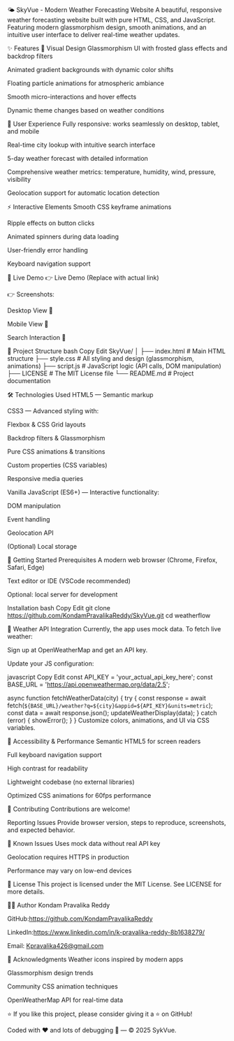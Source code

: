 🌤️ SkyVue - Modern Weather Forecasting Website
A beautiful, responsive weather forecasting website built with pure HTML, CSS, and JavaScript. Featuring modern glassmorphism design, smooth animations, and an intuitive user interface to deliver real-time weather updates.

✨ Features
🎨 Visual Design
Glassmorphism UI with frosted glass effects and backdrop filters

Animated gradient backgrounds with dynamic color shifts

Floating particle animations for atmospheric ambiance

Smooth micro-interactions and hover effects

Dynamic theme changes based on weather conditions

📱 User Experience
Fully responsive: works seamlessly on desktop, tablet, and mobile

Real-time city lookup with intuitive search interface

5-day weather forecast with detailed information

Comprehensive weather metrics: temperature, humidity, wind, pressure, visibility

Geolocation support for automatic location detection

⚡ Interactive Elements
Smooth CSS keyframe animations

Ripple effects on button clicks

Animated spinners during data loading

User-friendly error handling

Keyboard navigation support

🚀 Live Demo
👉 Live Demo (Replace with actual link)

👉 Screenshots:

Desktop View 📸

Mobile View 📸

Search Interaction 📸

📁 Project Structure
bash
Copy
Edit
SkyVue/
│
├── index.html     # Main HTML structure
├── style.css      # All styling and design (glassmorphism, animations)
├── script.js      # JavaScript logic (API calls, DOM manipulation)
├── LICENSE          # The MIT License file 
└── README.md      # Project documentation


🛠️ Technologies Used
HTML5 — Semantic markup

CSS3 — Advanced styling with:

Flexbox & CSS Grid layouts

Backdrop filters & Glassmorphism

Pure CSS animations & transitions

Custom properties (CSS variables)

Responsive media queries

Vanilla JavaScript (ES6+) — Interactive functionality:

DOM manipulation

Event handling

Geolocation API

(Optional) Local storage

🎯 Getting Started
Prerequisites
A modern web browser (Chrome, Firefox, Safari, Edge)

Text editor or IDE (VSCode recommended)

Optional: local server for development

Installation
bash
Copy
Edit
git clone https://github.com/KondamPravalikaReddy/SkyVue.git
cd weatherflow

🔧 Weather API Integration
Currently, the app uses mock data. To fetch live weather:

Sign up at OpenWeatherMap and get an API key.

Update your JS configuration:

javascript
Copy
Edit
const API_KEY = 'your_actual_api_key_here';
const BASE_URL = 'https://api.openweathermap.org/data/2.5';

async function fetchWeatherData(city) {
    try {
        const response = await fetch(`${BASE_URL}/weather?q=${city}&appid=${API_KEY}&units=metric`);
        const data = await response.json();
        updateWeatherDisplay(data);
    } catch (error) {
        showError();
    }
}
Customize colors, animations, and UI via CSS variables.

🌟 Accessibility & Performance
Semantic HTML5 for screen readers

Full keyboard navigation support

High contrast for readability

Lightweight codebase (no external libraries)

Optimized CSS animations for 60fps performance

🤝 Contributing
Contributions are welcome!

Reporting Issues
Provide browser version, steps to reproduce, screenshots, and expected behavior.

🐛 Known Issues
Uses mock data without real API key

Geolocation requires HTTPS in production

Performance may vary on low-end devices

📄 License
This project is licensed under the MIT License. See LICENSE for more details.

👨‍💻 Author
Kondam Pravalika Reddy

GitHub:https://github.com/KondamPravalikaReddy

LinkedIn:https://www.linkedin.com/in/k-pravalika-reddy-8b1638279/

Email: Kpravalika426@gmail.com

🙏 Acknowledgments
Weather icons inspired by modern apps

Glassmorphism design trends

Community CSS animation techniques

OpenWeatherMap API for real-time data

⭐ If you like this project, please consider giving it a ⭐ on GitHub!

Coded with ❤️ and lots of debugging 🔧 — © 2025 SykVue.
